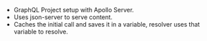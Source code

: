 - GraphQL Project setup with Apollo Server.
- Uses json-server to serve content.
- Caches the initial call and saves it in a variable, resolver uses that variable to resolve.